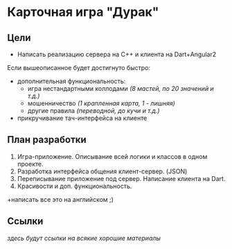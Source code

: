 # Карточная игра "Дурак"

## Цели
* Напиcать реализацию сервера на C++ и клиента на Dart+Angular2

Если вышеописанное будет достигнуто быстро:
* дополнительная функциональность:
	* игра нестандартными коллодами *(8 мастей, по 20 значений и т.д.)*
    * мошенничество *(1 крапленная карта, 1 - лишняя)*
    * другие правила *(переводной, до кучи и т.д.)*
* прикручивание тач-интерфейса на клиенте

## План разработки
1. Игра-приложение. Описывание всей логики и классов в одном проекте.
2. Разработка интерфейса общения клиент-сервер. (JSON)
3. Переписывание приложение под сервер. Написание клиента на Dart.
4. Красивости и доп. функциональность.

+написать все это на английском ;)

## Ссылки
*здесь будут ссылки на всякие хорошие материалы*
